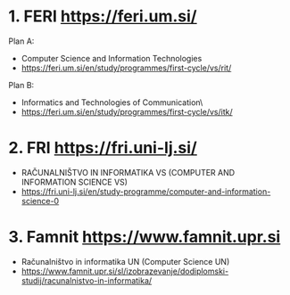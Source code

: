 
# 1. FERI https://feri.um.si/
Plan A:
* Computer Science and Information Technologies
* https://feri.um.si/en/study/programmes/first-cycle/vs/rit/
   
Plan B:
* Informatics and Technologies of Communication\
* https://feri.um.si/en/study/programmes/first-cycle/vs/itk/
  
# 2. FRI https://fri.uni-lj.si/
 
* RAČUNALNIŠTVO IN INFORMATIKA VS (COMPUTER AND INFORMATION SCIENCE VS)
* https://fri.uni-lj.si/en/study-programme/computer-and-information-science-0

# 3. Famnit https://www.famnit.upr.si
* Računalništvo in informatika UN (Computer Science UN)
* https://www.famnit.upr.si/sl/izobrazevanje/dodiplomski-studij/racunalnistvo-in-informatika/